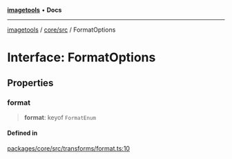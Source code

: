 [**imagetools**](../../../README.md) • **Docs**

***

[imagetools](../../../modules.md) / [core/src](../README.md) / FormatOptions

# Interface: FormatOptions

## Properties

### format

> **format**: keyof `FormatEnum`

#### Defined in

[packages/core/src/transforms/format.ts:10](https://github.com/JonasKruckenberg/imagetools/blob/b6421598cd4879d5c28755c1d558f8b5955cc5a1/packages/core/src/transforms/format.ts#L10)
